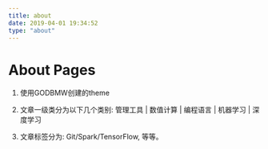 ```yaml
---
title: about
date: 2019-04-01 19:34:52
type: "about"
---
```


# About Pages

1. 使用GODBMW创建的theme

1. 文章一级类分为以下几个类别: 管理工具 | 数值计算 | 编程语言 | 机器学习 | 深度学习

1. 文章标签分为: Git/Spark/TensorFlow, 等等。
